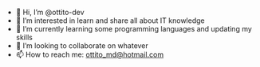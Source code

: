 - 👋 Hi, I’m @ottito-dev
- 👀 I’m interested in learn and share all about IT knowledge
- 🌱 I’m currently learning some programming languages and updating my skills
- 💞️ I’m looking to collaborate on whatever
- 📫 How to reach me: ottito_md@hotmail.com

<!---
ottito-dev/ottito-dev is a ✨ special ✨ repository because its `README.md` (this file) appears on your GitHub profile.
You can click the Preview link to take a look at your changes.
--->
